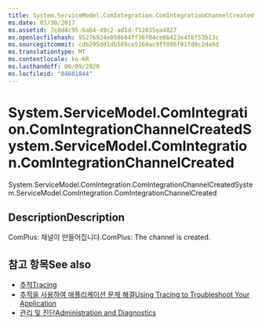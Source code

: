 ```yaml
---
title: System.ServiceModel.ComIntegration.ComIntegrationChannelCreated
ms.date: 03/30/2017
ms.assetid: 7c0d4c95-6ab4-49c2-ad1d-f52035ea4827
ms.openlocfilehash: 95276924e058664ff36f04ce6b423e4f6f53b13c
ms.sourcegitcommit: cdb295dd1db589ce5169ac9ff096f01fd0c2da9d
ms.translationtype: MT
ms.contentlocale: ko-KR
ms.lasthandoff: 06/09/2020
ms.locfileid: "84601844"
---
```

# <a name="systemservicemodelcomintegrationcomintegrationchannelcreated"></a><span data-ttu-id="89d84-102">System.ServiceModel.ComIntegration.ComIntegrationChannelCreated</span><span class="sxs-lookup"><span data-stu-id="89d84-102">System.ServiceModel.ComIntegration.ComIntegrationChannelCreated</span></span>
<span data-ttu-id="89d84-103">System.ServiceModel.ComIntegration.ComIntegrationChannelCreated</span><span class="sxs-lookup"><span data-stu-id="89d84-103">System.ServiceModel.ComIntegration.ComIntegrationChannelCreated</span></span>  
  
## <a name="description"></a><span data-ttu-id="89d84-104">Description</span><span class="sxs-lookup"><span data-stu-id="89d84-104">Description</span></span>  
 <span data-ttu-id="89d84-105">ComPlus: 채널이 만들어집니다.</span><span class="sxs-lookup"><span data-stu-id="89d84-105">ComPlus: The channel is created.</span></span>  
  
## <a name="see-also"></a><span data-ttu-id="89d84-106">참고 항목</span><span class="sxs-lookup"><span data-stu-id="89d84-106">See also</span></span>

- [<span data-ttu-id="89d84-107">추적</span><span class="sxs-lookup"><span data-stu-id="89d84-107">Tracing</span></span>](index.md)
- [<span data-ttu-id="89d84-108">추적을 사용하여 애플리케이션 문제 해결</span><span class="sxs-lookup"><span data-stu-id="89d84-108">Using Tracing to Troubleshoot Your Application</span></span>](using-tracing-to-troubleshoot-your-application.md)
- [<span data-ttu-id="89d84-109">관리 및 진단</span><span class="sxs-lookup"><span data-stu-id="89d84-109">Administration and Diagnostics</span></span>](../index.md)

